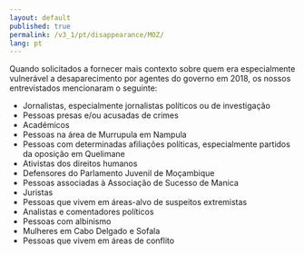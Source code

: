 ```yaml
---
layout: default
published: true
permalink: /v3_1/pt/disappearance/MOZ/
lang: pt
---
```


Quando solicitados a fornecer mais contexto sobre quem era especialmente vulnerável a desaparecimento por agentes do governo em 2018, os nossos entrevistados mencionaram o seguinte:
-	Jornalistas, especialmente jornalistas políticos ou de investigação
-	Pessoas presas e/ou acusadas de crimes
-	Académicos
-	Pessoas na área de Murrupula em Nampula
-	Pessoas com determinadas afiliações políticas, especialmente partidos da oposição em Quelimane
-	Ativistas dos direitos humanos
-	Defensores do Parlamento Juvenil de Moçambique
-	Pessoas associadas à Associação de Sucesso de Manica
-	Juristas
-	Pessoas que vivem em áreas-alvo de suspeitos extremistas
-	Analistas e comentadores políticos
-	Pessoas com albinismo
-	Mulheres em Cabo Delgado e Sofala
-	Pessoas que vivem em áreas de conflito
